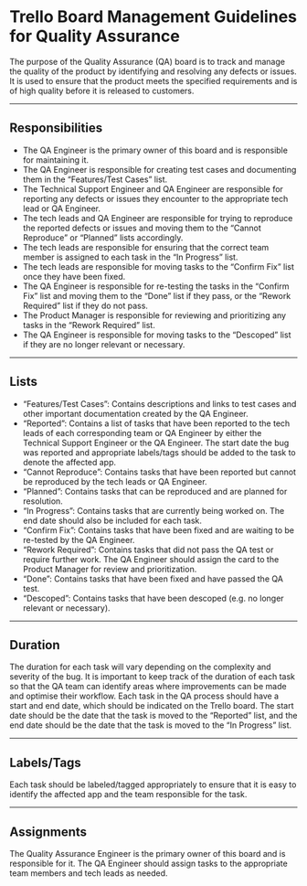# Trello Board Management Guidelines for Quality Assurance

The purpose of the Quality Assurance (QA) board is to track and manage the quality of the product by identifying and resolving any defects or issues. It is used to ensure that the product meets the specified requirements and is of high quality before it is released to customers.

<hr>

## Responsibilities

 - The QA Engineer is the primary owner of this board and is responsible for maintaining it. 
 - The QA Engineer is responsible for creating test cases and documenting them in the “Features/Test Cases” list. 
 - The Technical Support Engineer and QA Engineer are responsible for reporting any defects or issues they encounter to the appropriate tech lead or QA Engineer. 
 - The tech leads and QA Engineer are responsible for trying to reproduce the reported defects or issues and moving them to the “Cannot Reproduce” or “Planned” lists accordingly. 
 - The tech leads are responsible for ensuring that the correct team member is assigned to each task in the “In Progress” list.
 - The tech leads are responsible for moving tasks to the “Confirm Fix” list once they have been fixed.
 - The QA Engineer is responsible for re-testing the tasks in the “Confirm Fix” list and moving them to the “Done” list if they pass, or the “Rework Required” list if they do not pass.
 - The Product Manager is responsible for reviewing and prioritizing any tasks in the “Rework Required” list.
 - The QA Engineer is responsible for moving tasks to the “Descoped” list if they are no longer relevant or necessary.

<hr>

## Lists

 - “Features/Test Cases”: Contains descriptions and links to test cases and other important documentation created by the QA Engineer.
 - “Reported”: Contains a list of tasks that have been reported to the tech leads of each corresponding team or QA Engineer by either the Technical Support Engineer or the QA Engineer. The start date the bug was reported and appropriate labels/tags should be added to the task to denote the affected app.
 - “Cannot Reproduce”: Contains tasks that have been reported but cannot be reproduced by the tech leads or QA Engineer.
 - “Planned”: Contains tasks that can be reproduced and are planned for resolution.
 - “In Progress”: Contains tasks that are currently being worked on. The end date should also be included for each task.
 - “Confirm Fix”: Contains tasks that have been fixed and are waiting to be re-tested by the QA Engineer.
 - “Rework Required”: Contains tasks that did not pass the QA test or require further work. The QA Engineer should assign the card to the Product Manager for review and prioritization.
 - “Done”: Contains tasks that have been fixed and have passed the QA test.
 - “Descoped”: Contains tasks that have been descoped (e.g. no longer relevant or necessary).

<hr>

## Duration

The duration for each task will vary depending on the complexity and severity of the bug. It is important to keep track of the duration of each task so that the QA team can identify areas where improvements can be made and optimise their workflow. Each task in the QA process should have a start and end date, which should be indicated on the Trello board. The start date should be the date that the task is moved to the “Reported” list, and the end date should be the date that the task is moved to the “In Progress” list.

<hr>

## Labels/Tags

Each task should be labeled/tagged appropriately to ensure that it is easy to identify the affected app and the team responsible for the task.

<hr>

## Assignments

The Quality Assurance Engineer is the primary owner of this board and is responsible for it. The QA Engineer should assign tasks to the appropriate team members and tech leads as needed.
